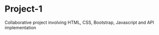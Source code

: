 # Project-1
Collaborative project involving HTML, CSS, Bootstrap, Javascript and API implementation
